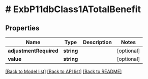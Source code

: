 # # ExbP11dbClass1ATotalBenefit

## Properties

Name | Type | Description | Notes
------------ | ------------- | ------------- | -------------
**adjustmentRequired** | **string** |  | [optional]
**value** | **string** |  | [optional]

[[Back to Model list]](../../README.md#models) [[Back to API list]](../../README.md#endpoints) [[Back to README]](../../README.md)
